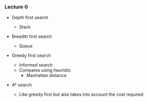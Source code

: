 ### Lecture 0

- Depth first search

  - Stack

- Breadth first search

  - Queue

- Greedy first search

  - Informed search
  - Compares using heuristic
    - Manhattan distance

- A\* search

  - Like greedy first but also takes into account the cost required
